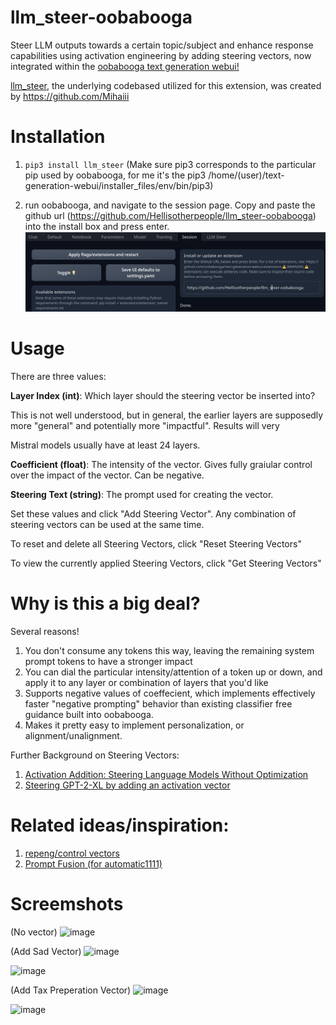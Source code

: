 # llm_steer-oobabooga
Steer LLM outputs towards a certain topic/subject and enhance response capabilities using activation engineering by adding steering vectors, now integrated within the [oobabooga text generation webui!](https://github.com/oobabooga/text-generation-webui)

[llm_steer](https://github.com/Mihaiii/llm_steer), the underlying codebased utilized for this extension, was created by https://github.com/Mihaiii



# Installation

1.   ```pip3 install llm_steer``` (Make sure pip3 corresponds to the particular pip used by oobabooga, for me it's the pip3 /home/(user)/text-generation-webui/installer_files/env/bin/pip3)
  
2. run oobabooga, and navigate to the session page. Copy and paste the github url (https://github.com/Hellisotherpeople/llm_steer-oobabooga) into the install box and press enter.
  ![Screenshot from 2024-03-20 16-29-03.png](https://raw.githubusercontent.com/Hellisotherpeople/llm_steer-oobabooga/main/Screenshot%20from%202024-03-20%2016-29-03.png)


# Usage

There are three values: 

**Layer Index (int)**: 
Which layer should the steering vector be inserted into? 

This is not well understood, but in general, the earlier layers are supposedly more "general" and potentially more "impactful". Results will very

Mistral models usually have at least 24 layers. 


**Coefficient (float)**:
The intensity of the vector. Gives fully graiular control over the impact of the vector. Can be negative. 


**Steering Text (string)**: 
The prompt used for creating the vector.

Set these values and click "Add Steering Vector". Any combination of steering vectors can be used at the same time. 

To reset and delete all Steering Vectors, click "Reset Steering Vectors"

To view the currently applied Steering Vectors, click "Get Steering Vectors"


# Why is this a big deal?

Several reasons! 

1. You don't consume any tokens this way, leaving the remaining system prompt tokens to have a stronger impact
2. You can dial the particular intensity/attention of a token up or down, and apply it to any layer or combination of layers that you'd like
3. Supports negative values of coeffecient, which implements effectively faster "negative prompting" behavior than existing classifier free guidance built into oobabooga.
4. Makes it pretty easy to implement personalization, or alignment/unalignment.

Further Background on Steering Vectors:  
1. [Activation Addition: Steering Language Models Without Optimization](https://arxiv.org/abs/2308.10248)
2. [Steering GPT-2-XL by adding an activation vector](https://www.greaterwrong.com/posts/5spBue2z2tw4JuDCx/steering-gpt-2-xl-by-adding-an-activation-vector)

# Related ideas/inspiration:

1. [repeng/control vectors](https://github.com/vgel/repeng)
2. [Prompt Fusion (for automatic1111)](https://github.com/ljleb/prompt-fusion-extension)

# Screemshots
(No vector)
![image](https://github.com/Hellisotherpeople/llm_steer-oobabooga/assets/12686966/3c24d58d-aae1-4d55-8560-09a6c294afb2)

(Add Sad Vector) 
![image](https://github.com/Hellisotherpeople/llm_steer-oobabooga/assets/12686966/e7d4d331-e7b2-4390-8e21-a8fa3d97672c)

![image](https://github.com/Hellisotherpeople/llm_steer-oobabooga/assets/12686966/375da759-e059-4168-bec2-d1b25dd9f476)

(Add Tax Preperation Vector)
![image](https://github.com/Hellisotherpeople/llm_steer-oobabooga/assets/12686966/0af98f35-23ed-414a-a1e8-96b8ea0b783b)

![image](https://github.com/Hellisotherpeople/llm_steer-oobabooga/assets/12686966/0d18e73b-8e2c-44c7-8f39-d33f8f154fed)


